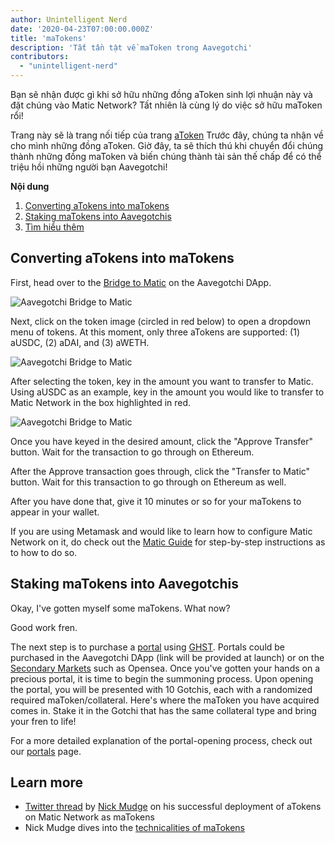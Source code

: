 ```yaml
---
author: Unintelligent Nerd
date: '2020-04-23T07:00:00.000Z'
title: 'maTokens'
description: 'Tất tần tật về maToken trong Aavegotchi'
contributors:
  - "unintelligent-nerd"
---
```


Bạn sẽ nhận được gì khi sở hữu những đồng aToken sinh lợi nhuận này và đặt chúng vào Matic Network? Tất nhiên là cùng lý do việc sở hữu maToken rổi!

Trang này sẽ là trang nối tiếp của trang [aToken](/atokens) Trước đây, chúng ta nhận về cho mình những đồng aToken. Giờ đây, ta sẽ thích thú khi chuyển đổi chúng thành những đồng maToken và biến chúng thành tài sản thế chấp để có thể triệu hồi những người bạn Aavegotchi!

<div class="contentsBox">

**Nội dung**

<ol>
<li><a href=#converting-atokens-into-matokens>Converting aTokens into maTokens</a></li>
<li><a href=#staking-matokens-into-aavegotchis>Staking maTokens into Aavegotchis</a></li>
<li><a href=#learn-more>Tìm hiểu thêm</a></li>
</ol>

</div>

## Converting aTokens into maTokens

First, head over to the [Bridge to Matic](https://aavegotchi.com/bridge) on the Aavegotchi DApp.

<img class = "bodyImage" src = "/matokens/bridge-to-matic.png" alt = "Aavegotchi Bridge to Matic" />

Next, click on the token image (circled in red below) to open a dropdown menu of tokens. At this moment, only three aTokens are supported: (1) aUSDC, (2) aDAI, and (3) aWETH.

<img class = "bodyImage" src = "/matokens/select-atoken-to-convert.png" alt = "Aavegotchi Bridge to Matic" />

After selecting the token, key in the amount you want to transfer to Matic. Using aUSDC as an example, key in the amount you would like to transfer to Matic Network in the box highlighted in red.

<img class = "bodyImage" src = "/matokens/amount-to-transfer-to-matic.png" alt = "Aavegotchi Bridge to Matic" />

Once you have keyed in the desired amount, click the "Approve Transfer" button. Wait for the transaction to go through on Ethereum.

After the Approve transaction goes through, click the "Transfer to Matic" button. Wait for this transaction to go through on Ethereum as well.

After you have done that, give it 10 minutes or so for your maTokens to appear in your wallet.

If you are using Metamask and would like to learn how to configure Matic Network on it, do check out the [Matic Guide](/matic) for step-by-step instructions as to how to do so.

## Staking maTokens into Aavegotchis

Okay, I've gotten myself some maTokens. What now?

Good work fren.

The next step is to purchase a [portal](/portals) using [GHST](/ghst). Portals could be purchased in the Aavegotchi DApp (link will be provided at launch) or on the [Secondary Markets](/marketplace) such as Opensea. Once you've gotten your hands on a precious portal, it is time to begin the summoning process. Upon opening the portal, you will be presented with 10 Gotchis, each with a randomized required maToken/collateral. Here's where the maToken you have acquired comes in. Stake it in the Gotchi that has the same collateral type and bring your fren to life!

For a more detailed explanation of the portal-opening process, check out our [portals](/portals) page.

## Learn more

* [Twitter thread](https://twitter.com/mudgen/status/1352399348219445250) by [Nick Mudge](/team#nick-mudge) on his successful deployment of aTokens on Matic Network as maTokens
* Nick Mudge dives into the [technicalities of maTokens](https://aavegotchi.substack.com/p/aaves-interest-bearing-atokens-on)